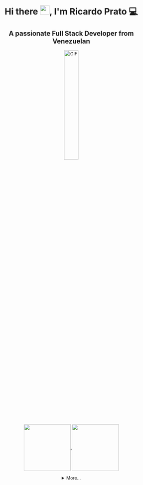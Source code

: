 <div align="center">

# Hi there <img src="https://raw.githubusercontent.com/iampavangandhi/iampavangandhi/master/gifs/Hi.gif" width="30px">, I'm Ricardo Prato 💻

## A passionate Full Stack Developer from Venezuelan

<img  width="30%" alt="GIF" src="https://media.giphy.com/media/836HiJc7pgzy8iNXCn/giphy.gif"/>
</div>
<br>
<p align="center">
  <a href="https://github.com/Redf0xD">
    <img
      align="center"
      height="150em"
      src="https://github-readme-stats.vercel.app/api?username=Redf0xD&show_icons=true&include_all_commits=true&count_private=true&theme=tokyonight"
    />
  </a>
  <a href="https://github.com/Redf0xD">
    <img
      align="center"
      height="150em"
      src="https://github-readme-stats.vercel.app/api/top-langs/?username=Redf0xD&show_icons=true&include_all_commits=true&count_private=true&layout=compact&theme=tokyonight"
    />
  </a>
</p>

<div align="center">
<details>
<summary>More...</summary>
<br>
<div>

### About me 🤓

I consider myself to be a person with great logical/analytical capacities, which allows me to provide fast and efficient solutions at the rate that problems arise.💻

I like innovating, exploring, and creating new things, with programming, I have the opportunity to do so and I make sure to make the most of it every day. I enjoy the process of learning and the chances of sharing the knowledge I get, being able to work with a team, and taking part in developer meetings, conferences, and workshops grant me a space where I can grow and improve myself personally and professionally.🤝

My work is born from commitment and responsibility and aims for the satisfaction of helping others and continuously evolving❤️</div>

### Skills and Tools: 🧰

<div>
 <img src="https://img.shields.io/badge/HTML-e56027?style=for-the-badge&logo=html5&logoColor=white">
 <img src="https://img.shields.io/badge/CSS-0066b6?&style=for-the-badge&logo=css3&logoColor=white">
 <img src="https://img.shields.io/badge/Javascript-cbb132?&style=for-the-badge&logo=javascript&logoColor=white">
 <img src="https://img.shields.io/badge/Sass-CC6699?style=for-the-badge&logo=sass&logoColor=white">
</div>
<div>
 <img src="https://img.shields.io/badge/React-009cc7?style=for-the-badge&logo=react&logoColor=white">
 <img src="https://img.shields.io/badge/Redux-593D88?style=for-the-badge&logo=redux&logoColor=white">
 <img src="https://img.shields.io/badge/Bootstrap-563D7C?style=for-the-badge&logo=bootstrap&logoColor=white">
 <img src="https://img.shields.io/badge/Tailwind_CSS-38B2AC?style=for-the-badge&logo=tailwind-css&logoColor=white">
 <img src="https://img.shields.io/badge/styled--components-DB7093?style=for-the-badge&logo=styled-components&logoColor=white">
 <img src="https://img.shields.io/badge/React_Router-CA4245?style=for-the-badge&logo=react-router&logoColor=white">
 <img src="https://img.shields.io/badge/wouter-010101?style=for-the-badge&logo=wouter&logoColor=white">
</div>
<div>
 <img src="https://img.shields.io/badge/Node.js-43853D?style=for-the-badge&logo=node.js&logoColor=white">
 <img src="https://img.shields.io/badge/Express.js-404D59?style=for-the-badge&logo=express">
 <img src="https://img.shields.io/badge/Sequelize-2b3e63?style=for-the-badge&logo=Sequelize">
 <img src="https://img.shields.io/badge/PostgreSQL-316192?style=for-the-badge&logo=postgresql&logoColor=white">
</div>
<div>
 <img src="https://img.shields.io/badge/Git-E34F26?style=for-the-badge&logo=git&logoColor=white">
 <img src="https://img.shields.io/badge/GitHub-100000?style=for-the-badge&logo=github&logoColor=white">
 <img src="https://img.shields.io/badge/Postman-f06632?style=for-the-badge&logo=postman&logoColor=white">
 <img src="https://img.shields.io/badge/NPM-f2f2f2?style=for-the-badge&logo=npm&logoColor=white">
 <img src="https://img.shields.io/badge/Neovim-3f3f3f?style=for-the-badge&logo=neovim">
</div>

<p align="left">

### What i'm learning at the moment: 📚

<div>
 <img src="https://img.shields.io/badge/typescript-092f5f?style=for-the-badge&logo=typescript&logoColor=white">
 <img src="https://img.shields.io/badge/React_Native-009cc7?style=for-the-badge&logo=react&logoColor=white">
 <img src="https://img.shields.io/badge/Postman-f06632?style=for-the-badge&logo=postman&logoColor=white">
 <img src="https://img.shields.io/badge/Algolia-5063f2?style=for-the-badge&logo=algolia&logoColor=white">
</div>

### Contact with me: 📲

  <a href="mailto:ricardoprato36@gmail.com" alt="Gmail">
  <img src="https://img.shields.io/badge/-Gmail-FF0000?style=flat-square&labelColor=FF0000&logo=gmail&logoColor=white&link=LINK-DO-SEU-EMAIL" /></a>

  <a href="https://www.linkedin.com/in/ricardoprato/" alt="Linkedin">
  <img src="https://img.shields.io/badge/-Linkedin-0e76a8?style=flat-square&logo=Linkedin&logoColor=white&link=LINK-DO-SEU-LINKEDIN" /></a>

  </p>

</details>
</div>
